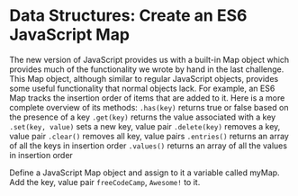 # Data Structures: Create an ES6 JavaScript Map
The new version of JavaScript provides us with a built-in Map object which 
provides much of the functionality we wrote by hand in the last challenge. 
This Map object, although similar to regular JavaScript objects, provides 
some useful functionality that normal objects lack. For example, an ES6 
Map tracks the insertion order of items that are added to it. Here is a 
more complete overview of its methods: `.has(key)` returns true or false 
based on the presence of a key `.get(key)` returns the value associated with 
a key `.set(key, value)` sets a new key, value pair `.delete(key)` removes a 
key, value pair `.clear()` removes all key, value pairs `.entries()` returns 
an array of all the keys in insertion order `.values()` returns an array 
of all the values in insertion order

Define a JavaScript Map object and assign to it a variable called myMap. 
Add the key, value pair `freeCodeCamp`, `Awesome!` to it.
